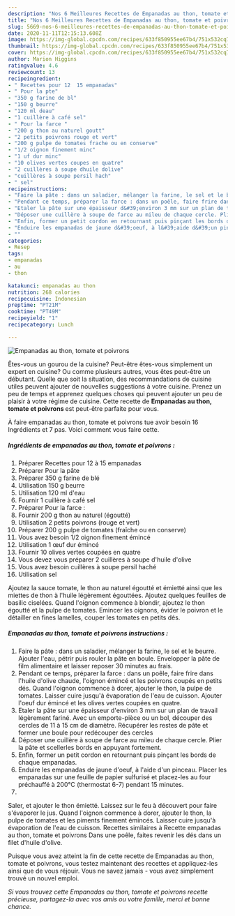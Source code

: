 ```yaml
---
description: "Nos 6 Meilleures Recettes de Empanadas au thon, tomate et poivrons"
title: "Nos 6 Meilleures Recettes de Empanadas au thon, tomate et poivrons"
slug: 5669-nos-6-meilleures-recettes-de-empanadas-au-thon-tomate-et-poivrons
date: 2020-11-11T12:15:13.608Z
image: https://img-global.cpcdn.com/recipes/633f850955ee67b4/751x532cq70/empanadas-au-thon-tomate-et-poivrons-photo-principale-de-la-recette.jpg
thumbnail: https://img-global.cpcdn.com/recipes/633f850955ee67b4/751x532cq70/empanadas-au-thon-tomate-et-poivrons-photo-principale-de-la-recette.jpg
cover: https://img-global.cpcdn.com/recipes/633f850955ee67b4/751x532cq70/empanadas-au-thon-tomate-et-poivrons-photo-principale-de-la-recette.jpg
author: Marion Higgins
ratingvalue: 4.6
reviewcount: 13
recipeingredient:
- " Recettes pour 12  15 empanadas"
- " Pour la pte"
- "350 g farine de bl"
- "150 g beurre"
- "120 ml deau"
- "1 cuillère à café sel"
- " Pour la farce "
- "200 g thon au naturel goutt"
- "2 petits poivrons rouge et vert"
- "200 g pulpe de tomates frache ou en conserve"
- "1/2 oignon finement minc"
- "1 uf dur minc"
- "10 olives vertes coupes en quatre"
- "2 cuillères à soupe dhuile dolive"
- "cuillères à soupe persil hach"
- " sel"
recipeinstructions:
- "Faire la pâte : dans un saladier, mélanger la farine, le sel et le beurre. Ajouter l&#39;eau, pétrir puis rouler la pâte en boule. Envelopper la pâte de film alimentaire et laisser reposer 30 minutes au frais."
- "Pendant ce temps, préparer la farce : dans un poêle, faire frire dans l&#39;huile d&#39;olive chaude, l&#39;oignon émincé et les poivrons coupés en petits dés. Quand l&#39;oignon commence à dorer, ajouter le thon, la pulpe de tomates. Laisser cuire jusqu&#39;à évaporation de l&#39;eau de cuisson. Ajouter l&#39;oeuf dur émincé et les olives vertes coupées en quatre."
- "Etaler la pâte sur une épaisseur d&#39;environ 3 mm sur un plan de travail légèrement fariné. Avec un emporte-pièce ou un bol, découper des cercles de 11 à 15 cm de diamètre. Récupérer les restes de pâte et former une boule pour redécouper des cercles"
- "Déposer une cuillère à soupe de farce au mileu de chaque cercle. Plier la pâte et scellerles bords en appuyant fortement."
- "Enfin, former un petit cordon en retournant puis pinçant les bords de chaque empanadas."
- "Enduire les empanadas de jaune d&#39;oeuf, à l&#39;aide d&#39;un pinceau. Placer les empanadas sur une feuille de papier sulfurisé et placez-les au four préchauffé à 200°C (thermostat 6-7) pendant 15 minutes."
- ""
categories:
- Resep
tags:
- empanadas
- au
- thon

katakunci: empanadas au thon 
nutrition: 268 calories
recipecuisine: Indonesian
preptime: "PT21M"
cooktime: "PT49M"
recipeyield: "1"
recipecategory: Lunch

---
```



![Empanadas au thon, tomate et poivrons](https://img-global.cpcdn.com/recipes/633f850955ee67b4/751x532cq70/empanadas-au-thon-tomate-et-poivrons-photo-principale-de-la-recette.jpg)

Êtes-vous un gourou de la cuisine? Peut-être êtes-vous simplement un expert en cuisine? Ou comme plusieurs autres, vous êtes peut-être un débutant. Quelle que soit la situation, des recommandations de cuisine utiles peuvent ajouter de nouvelles suggestions à votre cuisine. Prenez un peu de temps et apprenez quelques choses qui peuvent ajouter un peu de plaisir à votre régime de cuisine. Cette recette de <strong> Empanadas au thon, tomate et poivrons </strong> est peut-être parfaite pour vous.

<!--inarticleads1-->

À faire empanadas au thon, tomate et poivrons tue avoir besoin 16 Ingrédients et 7 pas. Voici comment vous faire cette.

##### Ingrédients de empanadas au thon, tomate et poivrons :

1. Préparer  Recettes pour 12 à 15 empanadas
1. Préparer  Pour la pâte
1. Préparer 350 g farine de blé
1. Utilisation 150 g beurre
1. Utilisation 120 ml d&#39;eau
1. Fournir 1 cuillère à café sel
1. Préparer  Pour la farce :
1. Fournir 200 g thon au naturel (égoutté)
1. Utilisation 2 petits poivrons (rouge et vert)
1. Préparer 200 g pulpe de tomates (fraîche ou en conserve)
1. Vous avez besoin 1/2 oignon finement émincé
1. Utilisation 1 œuf dur émincé
1. Fournir 10 olives vertes coupées en quatre
1. Vous devez vous préparer 2 cuillères à soupe d&#39;huile d&#39;olive
1. Vous avez besoin cuillères à soupe persil haché
1. Utilisation  sel


Ajoutez la sauce tomate, le thon au naturel égoutté et émietté ainsi que les miettes de thon à l&#39;huile légèrement égouttées. Ajoutez quelques feuilles de basilic ciselées. Quand l&#39;oignon commence à blondir, ajoutez le thon égoutté et la pulpe de tomates. Emincer les oignons, évider le poivron et le détailler en fines lamelles, couper les tomates en petits dés. 

<!--inarticleads2-->

##### Empanadas au thon, tomate et poivrons instructions :

1. Faire la pâte : dans un saladier, mélanger la farine, le sel et le beurre. Ajouter l&#39;eau, pétrir puis rouler la pâte en boule. Envelopper la pâte de film alimentaire et laisser reposer 30 minutes au frais.
1. Pendant ce temps, préparer la farce : dans un poêle, faire frire dans l&#39;huile d&#39;olive chaude, l&#39;oignon émincé et les poivrons coupés en petits dés. Quand l&#39;oignon commence à dorer, ajouter le thon, la pulpe de tomates. Laisser cuire jusqu&#39;à évaporation de l&#39;eau de cuisson. Ajouter l&#39;oeuf dur émincé et les olives vertes coupées en quatre.
1. Etaler la pâte sur une épaisseur d&#39;environ 3 mm sur un plan de travail légèrement fariné. Avec un emporte-pièce ou un bol, découper des cercles de 11 à 15 cm de diamètre. Récupérer les restes de pâte et former une boule pour redécouper des cercles
1. Déposer une cuillère à soupe de farce au mileu de chaque cercle. Plier la pâte et scellerles bords en appuyant fortement.
1. Enfin, former un petit cordon en retournant puis pinçant les bords de chaque empanadas.
1. Enduire les empanadas de jaune d&#39;oeuf, à l&#39;aide d&#39;un pinceau. Placer les empanadas sur une feuille de papier sulfurisé et placez-les au four préchauffé à 200°C (thermostat 6-7) pendant 15 minutes.
1. 


Saler, et ajouter le thon émietté. Laissez sur le feu à découvert pour faire s&#39;évaporer le jus. Quand l&#39;oignon commence à dorer, ajouter le thon, la pulpe de tomates et les piments finement émincés. Laisser cuire jusqu&#39;à évaporation de l&#39;eau de cuisson. Recettes similaires à Recette empanadas au thon, tomate et poivrons Dans une poêle, faites revenir les dés dans un filet d&#39;huile d&#39;olive. 

<!--inarticleads1-->

<p>
Puisque vous avez atteint la fin de cette recette de Empanadas au thon, tomate et poivrons, vous testez maintenant des recettes et appliquez-les ainsi que de vous réjouir. Vous ne savez jamais - vous avez simplement trouvé un nouvel emploi.
</p>

<p>
<i>Si vous trouvez cette Empanadas au thon, tomate et poivrons recette précieuse, partagez-la avec vos amis ou votre famille, merci et bonne chance.</i>
</p>
